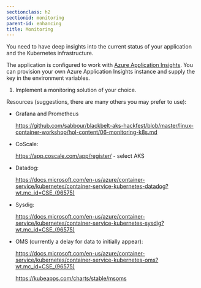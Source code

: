 ```yaml
---
sectionclass: h2
sectionid: monitoring
parent-id: enhancing
title: Monitoring
---
```


You need to have deep insights into the current status of your application and
the Kubernetes infrastructure.

The application is configured to work with [Azure Application Insights](https://docs.microsoft.com/en-us/azure/application-insights/app-insights-overview?wt.mc_id=CSE_(96575)). You can provision your own Azure Application Insights instance and supply the key in the environment variables.

1.  Implement a monitoring solution of your choice. 

Resources (suggestions, there are many others you may prefer to use):

-   Grafana and Prometheus

    <https://github.com/sabbour/blackbelt-aks-hackfest/blob/master/linux-container-workshop/hol-content/06-monitoring-k8s.md>

-   CoScale:

    <https://app.coscale.com/app/register/> - select AKS

-   Datadog:

    <https://docs.microsoft.com/en-us/azure/container-service/kubernetes/container-service-kubernetes-datadog?wt.mc_id=CSE_(96575)>

-   Sysdig:
   
    <https://docs.microsoft.com/en-us/azure/container-service/kubernetes/container-service-kubernetes-sysdig?wt.mc_id=CSE_(96575)>

-   OMS (currently a delay for data to initially appear):

    <https://docs.microsoft.com/en-us/azure/container-service/kubernetes/container-service-kubernetes-oms?wt.mc_id=CSE_(96575)>

    <https://kubeapps.com/charts/stable/msoms>

